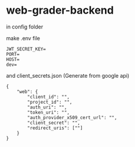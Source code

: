 
# web-grader-backend


in config folder

make .env file

    JWT_SECRET_KEY=
    PORT=
    HOST=
    dev=

and client_secrets.json (Generate from google api)

    {
        "web": {
            "client_id": "",
            "project_id": "",
            "auth_uri": "",
            "token_uri": "",
            "auth_provider_x509_cert_url": "",
            "client_secret": "",
            "redirect_uris": [""]
        }
    }
